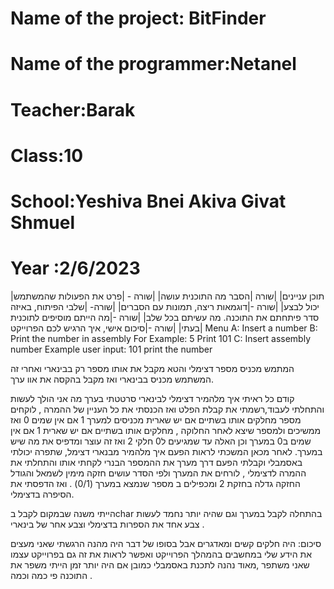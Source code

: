 # Name of the project: BitFinder
# Name of the programmer:Netanel
# Teacher:Barak
# Class:10
# School:Yeshiva Bnei Akiva Givat Shmuel
# Year :2/6/2023
|תוכן עניינים|
|שורה |הסבר מה התוכנית עושה|
|שורה - |פרט את הפעולות שהמשתמש יכול לבצע|
|שורה -|דוגמאות ריצה, תמונות עם הסברים|
|שורה- |שלבי הפיתוח, באיזה סדר פיתחתם את התוכנה. מה עשיתם בכל שלב|
|שורה -|מה הייתם מוסיפים לתוכנית בעתי|
|שורה -|סיכום אישי, איך הרגיש לכם הפרוייקט|
Menu
A: Insert a number
B: Print the number in assembly 
For Example:
5
Print 101
C: Insert assembly number
Example
user input: 101
print the number







המתמש מכניס מספר דצימלי והטא מקבל את אותו מספר רק בבינארי ואחרי זה המשתמש מכניס בבינארי ואז מקבל בהקסה את אוו ערך.

קודם כל ראיתי איך מלהמיר דצימלי לבינארי סרטטתי בערך מה אני הולך לעשות והתחלתי לעבוד,רשמתי את קבלת הפלט ואז הכנסתי את כל העניין של ההמרה , לוקחים מספר מחלקים אותו בשתיים אם יש שארית מכניסים למערך 1 אם אין שמים 0 ואז ממשיכים ולמספר שיצא לאחר החלוקה , מחלקים אותו בשתיים אם יש שארית 1 אם אין שמים ב0 במערך  וכן האלה עד שמגיעים ל0 חלקי 2 ואז זה עוצר ומדפיס את מה שיש במערך.
לאחר מכאן המשכתי לראות הפעם איך מלהמיר מבנארי דצימל, שתפרה יכולתי באסמבלי וקבלתי הפעם דרך מערך את ההמספר הבנרי לקחתי אותו והתחלתי את ההמרה לדצימלי , לורחים את המערך ולפי הסדר עושים חזקה מימין לשמאל והגודל החזקה גדלה  בחזקת 2 ומכפילים ב מספר שנמצא במערך (0/1) . ואז הדפסתי את הסיפרה בדצימלי.

הייתי משנה שבמקום לקבל בchar בהתחלה לקבל במערך וגם שהיה יותר נחמד לעשות צבע אחד את הספרות בדצימלי וצבע אחר של בינארי . 



סיכום:
היה חלקים קשים ומאדגרים אבל בסופו של דבר היה מהנה הרגשתי שאני מעצים את הידע שלי במחשבים בהמהלך הפרוייקט ואפשר לראות את זה גם בפרוייקט עצמו שאני  משתפר ,מאוד נהנה לתכנת באסמבלי כמובן אם היה יותר זמן הייתי משפר את התוכנה פי כמה וכמה .






